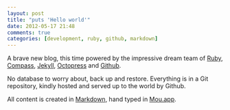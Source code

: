 ```yaml
---
layout: post
title: "puts 'Hello world'"
date: 2012-05-17 21:48
comments: true
categories: [development, ruby, github, markdown]
---
```

A brave new blog, this time powered by the impressive dream team of [Ruby](http://www.ruby-lang.org/), [Compass](http://compass-style.org/), [Jekyll](http://jekyllrb.com/), [Octopress](http://octopress.org/) and [Github](https://github.com/).

No database to worry about, back up and restore. Everything is in a Git repository, kindly hosted and served up to the world by Github.

All content is created in [Markdown](http://en.wikipedia.org/wiki/Markdown), hand typed in [Mou.app](http://mouapp.com/).